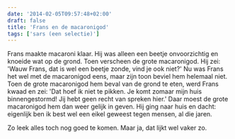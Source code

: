 ```yaml
---
date: '2014-02-05T09:57:48+02:00'
draft: false
title: 'Frans en de macaronigod'
tags: ['sars (een selectie)']
---
```


Frans maakte macaroni klaar. Hij was alleen een beetje onvoorzichtig en knoeide wat op de grond. Toen verscheen de grote macaronigod. Hij zei: 'Wauw Frans, dat is wel een beetje zonde, vind je ook niet?' Nu was Frans het wel met de macaronigod eens, maar zijn toon beviel hem helemaal niet. Toen de grote macaronigod hem beval van de grond te eten, werd Frans kwaad en zei: 'Dat hoef ik niet te pikken. Je komt zomaar mijn huis binnengestormd! Jij hebt geen recht van spreken hier.' Daar moest de grote macaronigod hem dan weer gelijk in geven. Hij ging naar huis en dacht: eigenlijk ben ik best wel een eikel geweest tegen mensen, al die jaren. 

Zo leek alles toch nog goed te komen. Maar ja, dat lijkt wel vaker zo. 